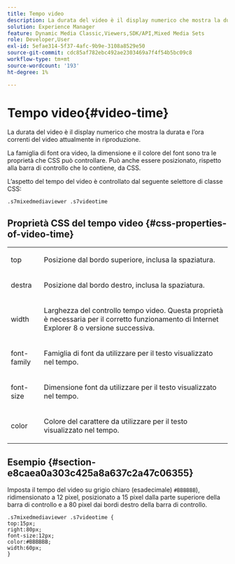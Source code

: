 ```yaml
---
title: Tempo video
description: La durata del video è il display numerico che mostra la durata e l’ora correnti del video attualmente in riproduzione.
solution: Experience Manager
feature: Dynamic Media Classic,Viewers,SDK/API,Mixed Media Sets
role: Developer,User
exl-id: 5efae314-5f37-4afc-9b9e-3108a8529e50
source-git-commit: cdc85af782ebc492ae2303469a7f4f54b5bc09c8
workflow-type: tm+mt
source-wordcount: '193'
ht-degree: 1%

---
```


# Tempo video{#video-time}

La durata del video è il display numerico che mostra la durata e l’ora correnti del video attualmente in riproduzione.

<!--<a id="section_061E550C1C1D4DB2BD663A898895B38C"></a>-->

La famiglia di font ora video, la dimensione e il colore del font sono tra le proprietà che CSS può controllare. Può anche essere posizionato, rispetto alla barra di controllo che lo contiene, da CSS.

L’aspetto del tempo del video è controllato dal seguente selettore di classe CSS:

```
.s7mixedmediaviewer .s7videotime
```

## Proprietà CSS del tempo video {#css-properties-of-video-time}

<table id="table_C48C56E696304C9BAFEE71BA9EA9A174"> 
 <tbody> 
  <tr> 
   <td colname="col1"> <p> <span class="codeph"> top </span> </p> </td> 
   <td colname="col2"> <p>Posizione dal bordo superiore, inclusa la spaziatura. </p> </td> 
  </tr> 
  <tr> 
   <td colname="col1"> <p> <span class="codeph"> destra </span> </p> </td> 
   <td colname="col2"> <p>Posizione dal bordo destro, inclusa la spaziatura. </p> </td> 
  </tr> 
  <tr> 
   <td colname="col1"> <p> <span class="codeph"> width </span> </p> </td> 
   <td colname="col2"> <p> Larghezza del controllo tempo video. Questa proprietà è necessaria per il corretto funzionamento di Internet Explorer 8 o versione successiva. </p> </td> 
  </tr> 
  <tr> 
   <td colname="col1"> <p> <span class="codeph"> font-family </span> </p> </td> 
   <td colname="col2"> <p>Famiglia di font da utilizzare per il testo visualizzato nel tempo. </p> </td> 
  </tr> 
  <tr> 
   <td colname="col1"> <p> <span class="codeph"> font-size </span> </p> </td> 
   <td colname="col2"> <p>Dimensione font da utilizzare per il testo visualizzato nel tempo. </p> </td> 
  </tr> 
  <tr> 
   <td colname="col1"> <p> <span class="codeph"> color </span> </p> </td> 
   <td colname="col2"> <p>Colore del carattere da utilizzare per il testo visualizzato nel tempo. </p> </td> 
  </tr> 
 </tbody> 
</table>

## Esempio {#section-e8caea0a303c425a8a637c2a47c06355}

Imposta il tempo del video su grigio chiaro (esadecimale) `#BBBBBB`), ridimensionato a 12 pixel, posizionato a 15 pixel dalla parte superiore della barra di controllo e a 80 pixel dai bordi destro della barra di controllo.

```
.s7mixedmediaviewer .s7videotime { 
top:15px; 
right:80px; 
font-size:12px; 
color:#BBBBBB; 
width:60px;  
}
```
